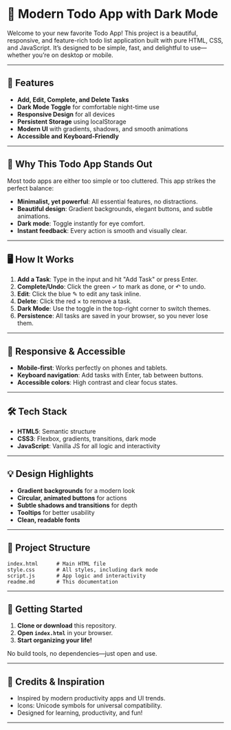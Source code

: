# 📝 Modern Todo App with Dark Mode

Welcome to your new favorite Todo App! This project is a beautiful, responsive, and feature-rich todo list application built with pure HTML, CSS, and JavaScript. It’s designed to be simple, fast, and delightful to use—whether you’re on desktop or mobile.

---

## 🚀 Features

- **Add, Edit, Complete, and Delete Tasks**
- **Dark Mode Toggle** for comfortable night-time use
- **Responsive Design** for all devices
- **Persistent Storage** using localStorage
- **Modern UI** with gradients, shadows, and smooth animations
- **Accessible and Keyboard-Friendly**

---

## 🌟 Why This Todo App Stands Out

Most todo apps are either too simple or too cluttered. This app strikes the perfect balance:
- **Minimalist, yet powerful**: All essential features, no distractions.
- **Beautiful design**: Gradient backgrounds, elegant buttons, and subtle animations.
- **Dark mode**: Toggle instantly for eye comfort.
- **Instant feedback**: Every action is smooth and visually clear.

---

## 🖥️ How It Works

1. **Add a Task**: Type in the input and hit "Add Task" or press Enter.
2. **Complete/Undo**: Click the green ✓ to mark as done, or ↶ to undo.
3. **Edit**: Click the blue ✎ to edit any task inline.
4. **Delete**: Click the red × to remove a task.
5. **Dark Mode**: Use the toggle in the top-right corner to switch themes.
6. **Persistence**: All tasks are saved in your browser, so you never lose them.

---

## 📱 Responsive & Accessible

- **Mobile-first**: Works perfectly on phones and tablets.
- **Keyboard navigation**: Add tasks with Enter, tab between buttons.
- **Accessible colors**: High contrast and clear focus states.

---

## 🛠️ Tech Stack

- **HTML5**: Semantic structure
- **CSS3**: Flexbox, gradients, transitions, dark mode
- **JavaScript**: Vanilla JS for all logic and interactivity

---

## 💡 Design Highlights

- **Gradient backgrounds** for a modern look
- **Circular, animated buttons** for actions
- **Subtle shadows and transitions** for depth
- **Tooltips** for better usability
- **Clean, readable fonts**

---

## 📂 Project Structure

```
index.html      # Main HTML file
style.css       # All styles, including dark mode
script.js       # App logic and interactivity
readme.md       # This documentation
```

---

## 🏁 Getting Started

1. **Clone or download** this repository.
2. **Open `index.html`** in your browser.
3. **Start organizing your life!**

No build tools, no dependencies—just open and use.

---

## 🙌 Credits & Inspiration

- Inspired by modern productivity apps and UI trends.
- Icons: Unicode symbols for universal compatibility.
- Designed for learning, productivity, and fun!

---
